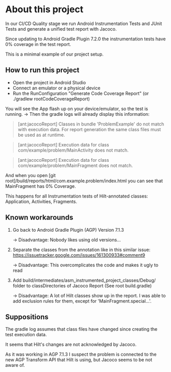 # About this project

In our CI/CD Quality stage we run Android Instrumentation Tests and JUnit Tests and generate a
unified test report with Jacoco.

Since updating to Android Gradle Plugin 7.2.0 the instrumentation tests have 0% coverage in the test
report.

This is a minimal example of our project setup.

## How to run this project

- Open the project in Android Studio
- Connect an emulator or a physical device
- Run the RunConfiguration "Generate Code Coverage Report" (or ./gradlew rootCodeCoverageReport)

You will see the App flash up on your device/emulator, so the test is running. -> Then the gradle
logs will already display this information:

> [ant:jacocoReport] Classes in bundle 'ProblemExample' do not match with execution data. For report generation the same class files must be used as at runtime.

> [ant:jacocoReport] Execution data for class com/example/problem/MainActivity does not match.

> [ant:jacocoReport] Execution data for class com/example/problem/MainFragment does not match.

And when you open [git root]/build/reports/html/com.example.problem/index.html you can see that
MainFragment has 0% Coverage.

This happens for all Instrumentation tests of Hilt-annotated classes: Application, Activities,
Fragments.

## Known workarounds

1. Go back to Android Gradle Plugin (AGP) Version 7.1.3

   -> Disadvantage: Nobody likes using old versions...

2. Separate the classes from the annotation like in this similar
   issue: https://issuetracker.google.com/issues/161300933#comment9

   -> Disadvantage: This overcomplicates the code and makes it ugly to read

3. Add build/intermediates/asm_instrumented_project_classes/<Product>Debug/ folder to
   classDirectories of Jacoco Report (See root build.gradle)

   -> Disadvantage: A lot of Hilt classes show up in the report. I was able to add exclusion rules
   for them, except for 'MainFragment.special...'.

## Suppositions

The gradle log assumes that class files have changed since creating the test execution data.

It seems that Hilt's changes are not acknowledged by Jacoco.

As it was working in AGP 7.1.3 I suspect the problem is connected to the new AGP Transform API that
Hilt is using, but Jacoco seems to be not aware of.

